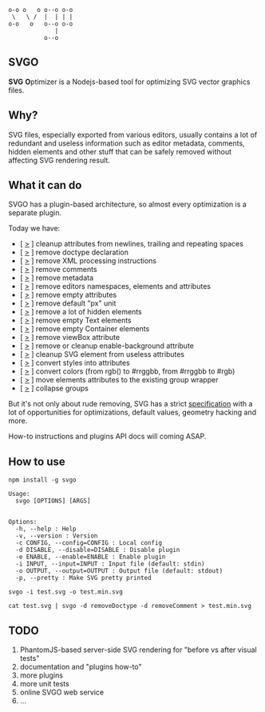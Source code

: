```
o-o o   o o--o o-o
 \   \ /  |  | | |
o-o   o   o--o o-o
             |
          o--o
```

## SVGO

**SVG** **O**ptimizer is a Nodejs-based tool for optimizing SVG vector graphics files.

## Why?

SVG files, especially exported from various editors, usually contains a lot of redundant and useless information such as editor metadata, comments, hidden elements and other stuff that can be safely removed without affecting SVG rendering result.

## What it can do

SVGO has a plugin-based architecture, so almost every optimization is a separate plugin.

Today we have:

* [ [>](//github.com/svg/svgo/blob/master/plugins/cleanupAttrs.js) ] cleanup attributes from newlines, trailing and repeating spaces
* [ [>](//github.com/svg/svgo/blob/master/plugins/removeDoctype.js) ] remove doctype declaration
* [ [>](//github.com/svg/svgo/blob/master/plugins/removeXMLProcInst.js) ] remove XML processing instructions
* [ [>](//github.com/svg/svgo/blob/master/plugins/removeComments.js) ] remove comments
* [ [>](//github.com/svg/svgo/blob/master/plugins/removeMetadata.js) ] remove metadata
* [ [>](//github.com/svg/svgo/blob/master/plugins/removeEditorsNSData.js) ] remove editors namespaces, elements and attributes
* [ [>](//github.com/svg/svgo/blob/master/plugins/removeEmptyAttrs.js) ] remove empty attributes
* [ [>](//github.com/svg/svgo/blob/master/plugins/removeDefaultPx.js) ] remove default "px" unit
* [ [>](//github.com/svg/svgo/blob/master/plugins/removeHiddenElems.js) ] remove a lot of hidden elements
* [ [>](//github.com/svg/svgo/blob/master/plugins/removeEmptyText.js) ] remove empty Text elements
* [ [>](//github.com/svg/svgo/blob/master/plugins/removeEmptyContainers.js) ] remove empty Container elements
* [ [>](//github.com/svg/svgo/blob/master/plugins/removeViewBox.js) ] remove viewBox attribute
* [ [>](//github.com/svg/svgo/blob/master/plugins/cleanupEnableBackground.js) ] remove or cleanup enable-background attribute
* [ [>](//github.com/svg/svgo/blob/master/plugins/cleanupSVGElem.js) ] cleanup SVG element from useless attributes
* [ [>](//github.com/svg/svgo/blob/master/plugins/convertStyleToAttrs.js) ] convert styles into attributes
* [ [>](//github.com/svg/svgo/blob/master/plugins/convertColors.js) ] convert colors (from rgb() to #rrggbb, from #rrggbb to #rgb)
* [ [>](//github.com/svg/svgo/blob/master/plugins/moveElemsAttrsToGroup.js) ] move elements attributes to the existing group wrapper
* [ [>](//github.com/svg/svgo/blob/master/plugins/collapseGroups.js) ] collapse groups

But it's not only about rude removing, SVG has a strict [specification](http://www.w3.org/TR/SVG/expanded-toc.html) with a lot of opportunities for optimizations, default values, geometry hacking and more.

How-to instructions and plugins API docs will coming ASAP.


## How to use

```
npm install -g svgo
```

```
Usage:
  svgo [OPTIONS] [ARGS]


Options:
  -h, --help : Help
  -v, --version : Version
  -c CONFIG, --config=CONFIG : Local config
  -d DISABLE, --disable=DISABLE : Disable plugin
  -e ENABLE, --enable=ENABLE : Enable plugin
  -i INPUT, --input=INPUT : Input file (default: stdin)
  -o OUTPUT, --output=OUTPUT : Output file (default: stdout)
  -p, --pretty : Make SVG pretty printed
```

```
svgo -i test.svg -o test.min.svg
```
```
cat test.svg | svgo -d removeDoctype -d removeComment > test.min.svg
```

## TODO

1. PhantomJS-based server-side SVG rendering for "before vs after visual tests"
2. documentation and "plugins how-to"
3. more plugins
4. more unit tests
5. online SVGO web service
6. …
